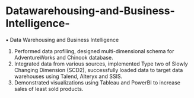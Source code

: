 # Datawarehousing-and-Business-Intelligence-
•	Data Warehousing and Business Intelligence 
1. Performed data profiling, designed multi-dimensional schema for AdventureWorks and Chinook database.
2. Integrated data from various sources, implemented Type two of Slowly Changing Dimension (SCD2), successfully loaded data to target data warehouses using Talend, Alteryx and SSIS. 
3. Demonstrated visualizations using Tableau and PowerBI to increase sales of least sold products. 
